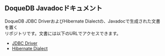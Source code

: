 ## DoqueDB Javadocドキュメント
DoqueDB JDBC DriverおよびHibernate Dialectの、Javadocで生成された文書を置く  
リポジトリです。文書には以下のURLでアクセスできます。
* [JDBC Driver](https://doquedb.github.io/doquedb-javadoc/javadoc/index.html)
* [Hibernate Dialect](https://doquedb.github.io/doquedb-javadoc/dialect/index.html)
